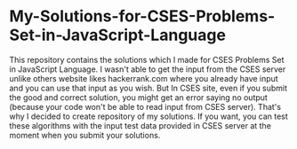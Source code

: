 # My-Solutions-for-CSES-Problems-Set-in-JavaScript-Language
This repository contains the solutions which I made for CSES Problems Set in JavaScript Language. I wasn't able to get the input from the CSES server unlike others website likes hackerrank.com where you already have input and you can use that input as you wish. But In CSES site, even if you submit the good and correct solution, you might get an error saying no output (because your code won't be able to read input from CSES server). That's why I decided to create repository of my solutions. If you want, you can test these algorithms with the input test data provided in CSES server at the moment when you submit your solutions.
